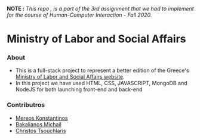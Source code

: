 **NOTE :** *This repo , is a part of the 3rd assignment that we had to implement for the course of Human-Computer Interaction - Fall 2020.*


<p align="center"> 
 <h1>Ministry of Labor and Social Affairs </h1> 
</p> 


### About 
* This is a full-stack project to represent a better edition of the Greece's [Ministry of Labor and Social Affairs website](https://www.ypakp.gr/index-2.html).
* In this project we have used HTML, CSS, JAVASCRIPT, MongoDB and NodeJS for both launching front-end and back-end 

### Contributros
 
* [Mereos Konstantinos](https://github.com/mereosk) 
* [Bakalianos Michail](https://github.com/bakalianosm)  
* [Christos Tsouchlaris](https://github.com/ChristosTsouchlaris) 
